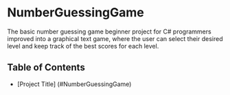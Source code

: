 # NumberGuessingGame

The basic number guessing game beginner project for C# programmers improved into a graphical text game, where the user can select their desired level and keep track of the best scores for each level.

## Table of Contents
- [Project Title] (#NumberGuessingGame)
